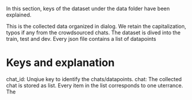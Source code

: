 In this section, keys of the dataset under the data folder have been explained.

This is the collected data organized in dialog. We retain the capitalization, typos if any from the crowdsourced chats.
The dataset is dived into the train, test and dev. Every json file contains a list of datapoints
# Keys and explanation

chat_id: Unqiue key to identify the chats/datapoints. 
chat: The collected chat is stored as list. Every item in the list corresponds to one uterrance. The  
